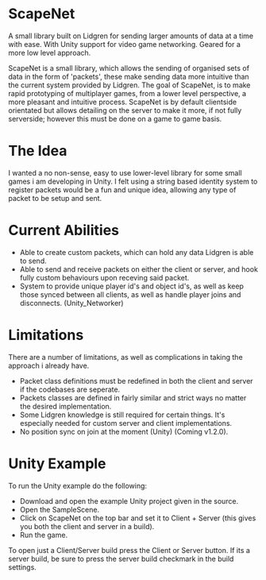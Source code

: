 # ScapeNet
A small library built on Lidgren for sending larger amounts of data at a time with ease. With Unity support for video game networking. Geared for a more low level approach.

ScapeNet is a small library, which allows the sending of organised sets of data in the form of 'packets', these make sending data more intuitive than the current system provided by Lidgren. The goal of ScapeNet, is to make rapid prototyping of multiplayer games, from a lower level perspective, a more pleasant and intuitive process. ScapeNet is by default clientside orientated but allows detailing on the server to make it more, if not fully serverside; however this must be done on a game to game basis.

# The Idea
I wanted a no non-sense, easy to use lower-level library for some small games i am developing in Unity. I felt using a string based identity system to register packets would be a fun and unique idea, allowing any type of packet to be setup and sent.

# Current Abilities

- Able to create custom packets, which can hold any data Lidgren is able to send.
- Able to send and receive packets on either the client or server, and hook fully custom behaviours upon receving said packet.
- System to provide unique player id's and object id's, as well as keep those synced between all clients, as well as handle player joins and disconnects. (Unity_Networker)

# Limitations

There are a number of limitations, as well as complications in taking the approach i already have.

- Packet class definitions must be redefined in both the client and server if the codebases are seperate.
- Packets classes are defined in fairly similar and strict ways no matter the desired implementation.
- Some Lidgren knowledge is still required for certain things. It's especially needed for custom server and client implementations.
- No position sync on join at the moment (Unity) (Coming v1.2.0).

# Unity Example

To run the Unity example do the following:
 - Download and open the example Unity project given in the source.
 - Open the SampleScene.
 - Click on ScapeNet on the top bar and set it to Client + Server (this gives you both the client and server in a build).
 - Run the game.
 
To open just a Client/Server build press the Client or Server button. If its a server build, be sure to press the server build checkmark in the build settings.
